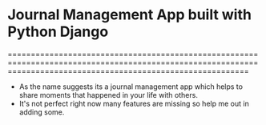 # Journal Management App built with Python Django
================================================================================================================================================================
- As the name suggests its a journal management app which helps to share moments that happened in your life with others.
- It's not perfect right now many features are missing so help me out in adding some.
